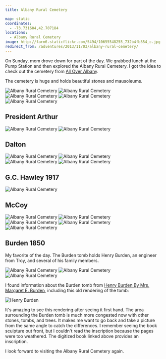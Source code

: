 ```yaml
---
title: Albany Rural Cemetery

map: static
coordinates:
  - -73.731604,42.707184
locations:
  - Albany Rural Cemetery
image: http://farm6.staticflickr.com/5494/10655548255_732b4fb554_c.jpg
redirect_from: /adventures/2013/11/03/albany-rural-cemetery/
---
```


On Sunday, mom drove down for part of the day. We grabbed lunch at the Pump Station and then explored the Albany Rural Cemetery. I got the idea to check out the cemetery from [All Over Albany](http://alloveralbany.com/archive/2008/10/17/great-local-autumn-walks).

The cemetery is huge and holds beautiful stones and mausoleums.

<div class="photos">

<img alt='Albany Rural Cemetery' class="img-tall" src='http://farm3.staticflickr.com/2805/10655796533_f776486417_c.jpg' />
<img alt='Albany Rural Cemetery' class='img-wide' src='http://farm8.staticflickr.com/7351/10655491285_af03d61950_c.jpg' />
<img alt='Albany Rural Cemetery' class='img-half' src='http://farm4.staticflickr.com/3806/10655629293_378ddbf5b6_c.jpg' />
<img alt='Albany Rural Cemetery' class='img-half' src='http://farm3.staticflickr.com/2865/10655404855_11eb13b426_c.jpg' />
<img alt='Albany Rural Cemetery' class='pop-out' src='http://farm3.staticflickr.com/2822/10655634593_e678f2917f_c.jpg' />
</div>

## President Arthur

<div class="photos">

<img alt='Albany Rural Cemetery' class='img-wide' src='http://farm4.staticflickr.com/3687/10655378715_286758868b_c.jpg' />
<img alt='Albany Rural Cemetery' class='img-tall' src='http://farm3.staticflickr.com/2841/10655415814_8492a5e31f_c.jpg' />
</div>

## Dalton

<div class="photos">

<img alt='Albany Rural Cemetery' class='img-half' src='http://farm8.staticflickr.com/7366/10655412755_507b535db2_c.jpg' />
<img alt='Albany Rural Cemetery' class='img-half' src='http://farm8.staticflickr.com/7338/10655449124_a163315e3f_c.jpg' />
<img alt='Albany Rural Cemetery' class='img-half' src='http://farm4.staticflickr.com/3828/10655449486_38b98a2394_c.jpg' />
<img alt='Albany Rural Cemetery' class='img-half' src='http://farm3.staticflickr.com/2876/10655453616_14b68cbf18_c.jpg' />
</div>

## G.C. Hawley 1917

<div class="photos">

<img alt='Albany Rural Cemetery' src='http://farm8.staticflickr.com/7333/10655496705_21410070ae_c.jpg' />
</div>

## McCoy

<div class="photos">

<img alt='Albany Rural Cemetery' class='img-half' src='http://farm3.staticflickr.com/2883/10655480005_3d44eb435c_c.jpg' />
<img alt='Albany Rural Cemetery' class='img-half' src='http://farm3.staticflickr.com/2889/10655503585_976e5478d5_c.jpg' />
<img alt='Albany Rural Cemetery' class='img-thirds' src='http://farm6.staticflickr.com/5515/10655538016_2e0bf113b8_c.jpg' />
<img alt='Albany Rural Cemetery' class='img-thirds' src='http://farm4.staticflickr.com/3719/10655545396_5a3d0500a1_c.jpg' />
<img alt='Albany Rural Cemetery' class='img-thirds' src='http://farm8.staticflickr.com/7409/10655760303_ef718bc555_c.jpg' />
</div>

## Burden 1850

My favorite of the day. The Burden tomb holds Henry Burden, an engineer from Troy, and several of his family members.

<div class="photos">

<img alt='Albany Rural Cemetery' class='img-half' src='http://farm3.staticflickr.com/2859/10655535005_6ce0f2b5ca_c.jpg' />
<img alt='Albany Rural Cemetery' class='img-half' src='http://farm8.staticflickr.com/7414/10655776883_ab150bb9e9_c.jpg' />
<img alt='Albany Rural Cemetery' class='pop-out' src='http://farm6.staticflickr.com/5494/10655548255_732b4fb554_c.jpg' />
</div>

I found information about the Burden tomb from [Henry Burden By Mrs. Margaret E. Burden](http://books.google.com/books?id=A6UNAAAAYAAJ&ots=t0mx1AjSo-&pg=PA86#v=onepage&q&f=false), including this old rendering of the tomb:

<div class="photos">

<img src="http://books.google.com/books?id=A6UNAAAAYAAJ&amp;pg=PA86-IA3&amp;img=1&amp;zoom=3&amp;hl=en&amp;sig=ACfU3U3HfiVOeep-fJFeRwDllJi8AO5hNg&amp;ci=140%2C274%2C711%2C939&amp;edge=0" class="rotate-left pop-out" alt="Henry Burden">
</div>

It's amazing to see this rendering after seeing it first hand. The area surrounding the Burden tomb is much more congested now with other stones, tombs, and trees. It makes me want to go back and take a picture from the same angle to catch the differences. I remember seeing the book sculpture out front, but I couldn't read the inscription because the pages were too weathered. The digitized book linked above provides an inscription.

I look forward to visiting the Albany Rural Cemetery again.
